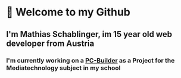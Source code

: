 # 👋 Welcome to my Github
## I'm Mathias Schablinger, im 15 year old web developer from Austria
### I'm currently working on a [PC-Builder](https://github.com/MSchablinger/PC-Builder) as a Project for the Mediatechnology subject in my school
